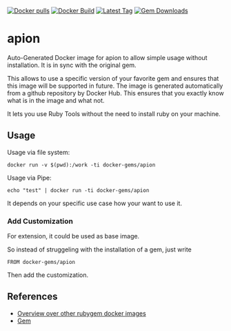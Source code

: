 [![Docker pulls](https://img.shields.io/docker/pulls/rubygem/apion.svg)](https://hub.docker.com/r/rubygem/apion/)
[![Docker Build](https://img.shields.io/docker/automated/rubygem/apion.svg)](https://hub.docker.com/r/rubygem/apion/)
[![Latest Tag](https://img.shields.io/github/tag/docker-rubygem/apion.svg)](https://hub.docker.com/r/rubygem/apion/)
[![Gem Downloads](https://img.shields.io/gem/dt/apion.svg)](https://rubygems.org/gems/apion/)
# apion

Auto-Generated Docker image for apion to allow simple usage without installation.
It is in sync with the original gem.

This allows to use a specific version of your favorite gem and ensures that this image will be supported in future.
The image is generated automatically from a github repository by Docker Hub.
This ensures that you exactly know what is in the image and what not.

It lets you use Ruby Tools without the need to install ruby on your machine.

## Usage

Usage via file system:

`docker run -v $(pwd):/work -ti docker-gems/apion`

Usage via Pipe:

`echo "test" | docker run -ti docker-gems/apion`

It depends on your specific use case how your want to use it.

### Add Customization

For extension, it could be used as base image.

So instead of struggeling with the installation of a gem, just write

`FROM docker-gems/apion`

Then add the customization.

## References

 - [Overview over other rubygem docker images](https://github.com/thinkbot/docker-rubygem)
 - [Gem](https://rubygems.org/gems/apion/)
